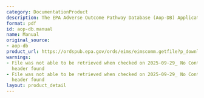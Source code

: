 ```yaml
---
category: DocumentationProduct
description: The EPA Adverse Outcome Pathway Database (Aop-DB) Application User Manual
format: pdf
id: aop-db.manual
name: Manual
original_source:
- aop-db
product_url: https://ordspub.epa.gov/ords/eims/eimscomm.getfile?p_download_id=543383
warnings:
- File was not able to be retrieved when checked on 2025-09-29_ No Content-Length
  header found
- File was not able to be retrieved when checked on 2025-09-29_ No Content-Length
  header found
layout: product_detail
---
```

